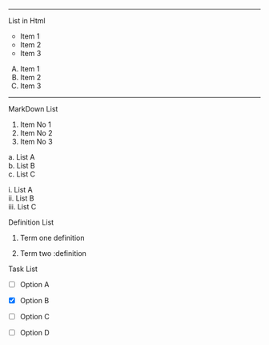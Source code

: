<hr>
List in Html
<br>
<ol style="list-style-type: circle">
    <li>Item 1</li>
    <li>Item 2</li>
    <li>Item 3</li>
</ol>
<ol style="list-style-type: upper-alpha">
    <li>Item 1</li>
    <li>Item 2</li>
    <li>Item 3</li>
</ol>

<hr>
MarkDown List 

1. Item No 1
2. Item No 2
3. Item No 3

a. List A  
b. List B  
c. List C  

i. List A  
ii. List B  
iii. List C  

Definition List
1. Term one 
    definition

2. Term two
    :definition

Task List 

- [ ] Option A

- [x] Option B

- [ ] Option C

- [ ] Option D